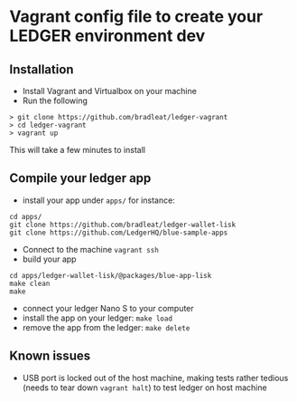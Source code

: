 # Vagrant config file to create your LEDGER environment dev

## Installation
- Install Vagrant and Virtualbox on your machine
- Run the following
```
> git clone https://github.com/bradleat/ledger-vagrant
> cd ledger-vagrant
> vagrant up
```
This will take a few minutes to install

## Compile your ledger app
- install your app under `apps/` for instance:
```
cd apps/
git clone https://github.com/bradleat/ledger-wallet-lisk
git clone https://github.com/LedgerHQ/blue-sample-apps
```
- Connect to the machine `vagrant ssh`
- build your app
```
cd apps/ledger-wallet-lisk/@packages/blue-app-lisk
make clean
make
```
- connect your ledger Nano S to your computer
- install the app on your ledger: `make load`
- remove the app from the ledger: `make delete`

## Known issues
- USB port is locked out of the host machine, making tests rather tedious (needs to tear down `vagrant halt`) to test ledger on host machine
